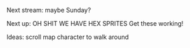 Next stream: maybe Sunday?

Next up:
    OH SHIT WE HAVE HEX SPRITES
        Get these working!

Ideas:
    scroll map
    character to walk around